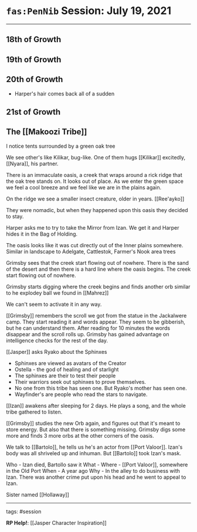 # `fas:PenNib` Session: July 19, 2021
---

## 18th of Growth
## 19th of Growth
## 20th of Growth
- Harper's hair comes back all of a sudden

## 21st of Growth

## The [[Makoozi Tribe]]

I notice tents
surrounded by a green oak tree

We see other's like Kilikar, bug-like.
One of them hugs [[Kilikar]] excitedly, [[Nyara]], his partner.

There is an immaculate oasis, a creek that wraps around a rick ridge that the oak tree stands on.
It looks out of place. As we enter the green space we feel a cool breeze and we feel like we are in the plains again.

On the ridge we see a smaller insect creature, older in years. [[Ree'ayko]]

They were nomadic, but when they happened upon this oasis they decided to stay.

Harper asks me to try to take the Mirror from Izan. We get it and Harper hides it in the Bag of Holding.

The oasis looks like it was cut directly out of the Inner plains somewhere. 
Similar in landscape to Adelgate, Cattlestok, Farmer's Nook area trees

Grimsby sees that the creek start flowing out of nowhere. There is the sand of the desert and then there is a hard line where the oasis begins. The creek start flowing out of nowhere.

Grimsby starts digging where the creek begins and finds another orb similar to he explodey ball we found in [[Mahrez]]

We can't seem to activate it in any way. 

[[Grimsby]] remembers the scroll we got from the statue in the Jackalwere camp. They start reading it and words appear. They seem to be gibberish, but he can understand them. After reading for 10 minutes the words disappear and the scroll rolls up. Grimsby has gained advantage on intelligence checks for the rest of the day.

[[Jasper]] asks Ryako about the Sphinxes
- Sphinxes are viewed as avatars of the Creator
- Ostella - the god of healing and of starlight
- The sphinxes are their to test their people
- Their warriors seek out sphinxes to prove themselves.
- No one from this tribe has seen one. But Ryako's mother has seen one.
- Wayfinder's are people who read the stars to navigate.

[[Izan]] awakens after sleeping for 2 days. He plays a song, and the whole tribe gathered to listen.

[[Grimsby]] studies the new Orb again, and figures out that it's meant to store energy. But also that there is something missing. Grimsby digs some more and finds 3 more orbs at the other corners of the oasis.

We talk to [[Bartolo]], he tells us he's an actor from [[Port Valoor]]. Izan's body was all shriveled up and inhuman. But [[Bartolo]] took Izan's mask.

Who - Izan died, Bartollo saw it
What - 
Where - [[Port Valoor]], somewhere in the Old Port
When - A year ago
Why - In the alley to do business with Izan. There was another crime put upon his head and he went to appeal to Izan.

Sister named [[Hollaway]]

---

tags: #session

**RP Help!**: [[Jasper Character Inspiration]]